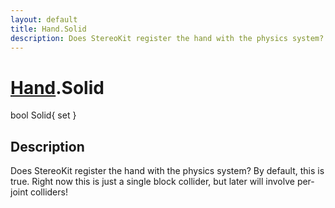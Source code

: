 ```yaml
---
layout: default
title: Hand.Solid
description: Does StereoKit register the hand with the physics system? By default, this is true. Right now this is just a single block collider, but later will involve per-joint colliders!
---
```

# [Hand]({{site.url}}/Pages/StereoKit/Hand.html).Solid

<div class='signature' markdown='1'>
bool Solid{ set }
</div>

## Description
Does StereoKit register the hand with the physics
system? By default, this is true. Right now this is just a single
block collider, but later will involve per-joint colliders!

